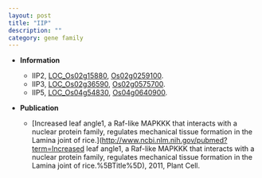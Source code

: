 ```yaml
---
layout: post
title: "IIP"
description: ""
category: gene family
---
```


* **Information**  
    + IIP2, [LOC_Os02g15880](http://rice.uga.edu/cgi-bin/ORF_infopage.cgi?orf=LOC_Os02g15880), [Os02g0259100](http://rapdb.dna.affrc.go.jp/viewer/gbrowse_details/irgsp1?name=Os02g0259100).
    + IIP3, [LOC_Os02g36590](http://rice.uga.edu/cgi-bin/ORF_infopage.cgi?orf=LOC_Os02g36590), [Os02g0575700](http://rapdb.dna.affrc.go.jp/viewer/gbrowse_details/irgsp1?name=Os02g0575700).
    + IIP5, [LOC_Os04g54830](http://rice.uga.edu/cgi-bin/ORF_infopage.cgi?orf=LOC_Os04g54830), [Os04g0640900](http://rapdb.dna.affrc.go.jp/viewer/gbrowse_details/irgsp1?name=Os04g0640900).

* **Publication**  
    + [Increased leaf angle1, a Raf-like MAPKKK that interacts with a nuclear protein family, regulates mechanical tissue formation in the Lamina joint of rice.](http://www.ncbi.nlm.nih.gov/pubmed?term=Increased leaf angle1, a Raf-like MAPKKK that interacts with a nuclear protein family, regulates mechanical tissue formation in the Lamina joint of rice.%5BTitle%5D), 2011, Plant Cell.


